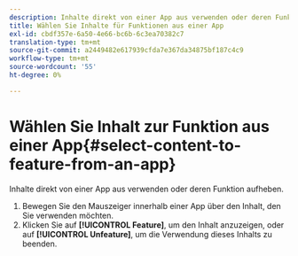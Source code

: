 ```yaml
---
description: Inhalte direkt von einer App aus verwenden oder deren Funktion aufheben.
title: Wählen Sie Inhalte für Funktionen aus einer App
exl-id: cbdf357e-6a50-4e66-bc6b-6c3ea70382c7
translation-type: tm+mt
source-git-commit: a2449482e617939cfda7e367da34875bf187c4c9
workflow-type: tm+mt
source-wordcount: '55'
ht-degree: 0%

---
```


# Wählen Sie Inhalt zur Funktion aus einer App{#select-content-to-feature-from-an-app}

Inhalte direkt von einer App aus verwenden oder deren Funktion aufheben.

1. Bewegen Sie den Mauszeiger innerhalb einer App über den Inhalt, den Sie verwenden möchten.
1. Klicken Sie auf **[!UICONTROL Feature]**, um den Inhalt anzuzeigen, oder auf **[!UICONTROL Unfeature]**, um die Verwendung dieses Inhalts zu beenden.
